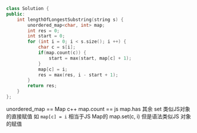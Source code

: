 ```cpp
class Solution {
public:
    int lengthOfLongestSubstring(string s) {
        unordered_map<char, int> map;
        int res = 0;
        int start = 0;
        for (int i = 0; i < s.size(); i ++) {
            char c = s[i];
            if(map.count(c)) {
                start = max(start, map[c] + 1);
            }
            map[c] = i;
            res = max(res, i - start + 1);
        }
        return res;
    }
};
```


unordered_map == Map
c++ map.count == js map.has
其余 set 类似JS对象的直接赋值 
如 `map[c] = i` 相当于JS Map的 map.set(c, i) 但是语法类似JS 对象的赋值